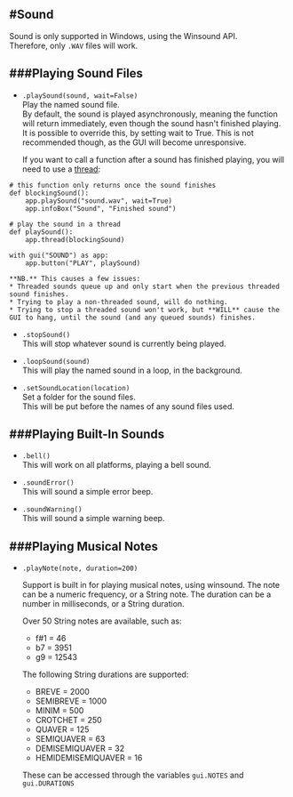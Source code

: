 #Sound
---

Sound is only supported in Windows, using the Winsound API.  
Therefore, only ```.WAV``` files will work.

###Playing Sound Files
---

* `.playSound(sound, wait=False)`  
    Play the named sound file.  
    By default, the sound is played asynchronously, meaning the function will return immediately, even though the sound hasn't finished playing.  
    It is possible to override this, by setting wait to True. This is not recommended though, as the GUI will become unresponsive.

    If you want to call a function after a sound has finished playing, you will need to use a [thread](/pythonThreads):

```
# this function only returns once the sound finishes 
def blockingSound():
    app.playSound("sound.wav", wait=True)
    app.infoBox("Sound", "Finished sound")

# play the sound in a thread
def playSound():
    app.thread(blockingSound)

with gui("SOUND") as app:
    app.button("PLAY", playSound)
```

    **NB.** This causes a few issues:
    * Threaded sounds queue up and only start when the previous threaded sound finishes.  
    * Trying to play a non-threaded sound, will do nothing.  
    * Trying to stop a threaded sound won't work, but **WILL** cause the GUI to hang, until the sound (and any queued sounds) finishes.  

* `.stopSound()`  
    This will stop whatever sound is currently being played.

* `.loopSound(sound)`  
    This will play the named sound in a loop, in the background.

* `.setSoundLocation(location)`  
    Set a folder for the sound files.  
    This will be put before the names of any sound files used.  

###Playing Built-In Sounds
---

* `.bell()`  
    This will work on all platforms, playing a bell sound.  

* `.soundError()`  
    This will sound a simple error beep.

* `.soundWarning()`  
    This will sound a simple warning beep.

###Playing Musical Notes
---

* `.playNote(note, duration=200)`

    Support is built in for playing musical notes, using winsound.
    The note can be a numeric frequency, or a String note.
    The duration can be a number in milliseconds, or a String duration.

    Over 50 String notes are available, such as:

    * f#1 = 46
    * b7 = 3951
    * g9 = 12543  
    
    The following String durations are supported:

    * BREVE = 2000
    * SEMIBREVE = 1000
    * MINIM = 500
    * CROTCHET = 250
    * QUAVER = 125
    * SEMIQUAVER = 63
    * DEMISEMIQUAVER = 32
    * HEMIDEMISEMIQUAVER = 16

    These can be accessed through the variables `gui.NOTES` and `gui.DURATIONS`
